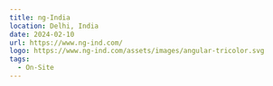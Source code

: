```yaml
---
title: ng-India
location: Delhi, India
date: 2024-02-10
url: https://www.ng-ind.com/
logo: https://www.ng-ind.com/assets/images/angular-tricolor.svg
tags:
  - On-Site
---
```

